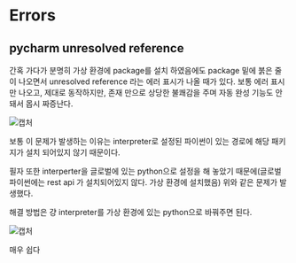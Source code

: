 # Errors

## pycharm unresolved reference

간혹 가다가 분명히 가상 환경에 package를 설치 하였음에도 package 밑에 붉은 줄이 나오면서 unresolved reference 라는 에러 표시가 나올 때가 있다. 보통 에러 표시만 나오고, 제대로 동작하지만, 존재 만으로 상당한 불쾌감을 주며 자동 완성 기능도 안돼서 몹시 짜증난다.

![캡처](https://user-images.githubusercontent.com/40619551/64488499-aad2c800-d283-11e9-937c-ec4bc4d28b50.JPG)

보통 이 문제가 발생하는 이유는 interpreter로 설정된 파이썬이 있는 경로에 해당 패키지가 설치 되어있지 않기 때문이다.

필자 또한 interperter을 글로벌에 있는 python으로 설정을 해 놓았기 때문에(글로벌 파이썬에는 rest api 가 설치되어있지 않다. 가상 환경에 설치했음) 위와 같은 문제가 발생했다.

해결 방법은 걍 interpreter를 가상 환경에 있는 python으로 바꿔주면 된다.

![캡처](https://user-images.githubusercontent.com/40619551/64488394-6a267f00-d282-11e9-95bb-8f7876936d5e.JPG)

매우 쉽다 